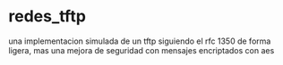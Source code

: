 # redes_tftp
una implementacion simulada de un tftp siguiendo el rfc 1350 de forma ligera, mas una mejora de seguridad con mensajes encriptados con aes
